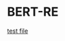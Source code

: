 # BERT-RE
[test file](https://drive.google.com/file/d/1nEFJ3GiP-QQu5u50Z7RgiP_6EZSBjOG3/view?usp=sharing)
